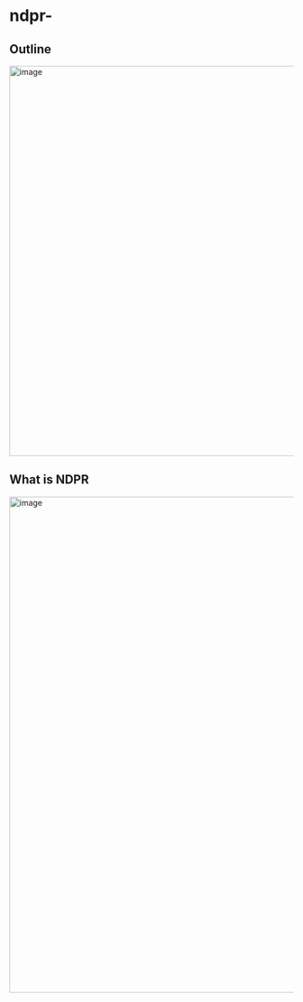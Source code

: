 # ndpr-
## Outline
<img width="691" alt="image" src="https://user-images.githubusercontent.com/15043997/189502718-bfdee095-6fa2-4d8a-881f-ffbdccb1e744.png">

## What is NDPR 
<img width="878" alt="image" src="https://user-images.githubusercontent.com/15043997/189502748-ce2d6907-4f1f-4cd8-a696-3593fbf69ea5.png">
